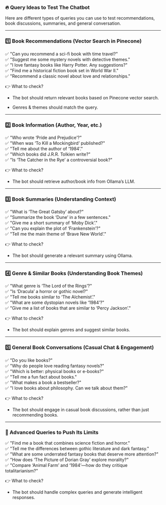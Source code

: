 
### 🔥 Query Ideas to Test The Chatbot

Here are different types of queries you can use to test recommendations, book discussions, summaries, and general conversation.

---

### 1️⃣ Book Recommendations (Vector Search in Pinecone)

✅ "Can you recommend a sci-fi book with time travel?"  
✅ "Suggest me some mystery novels with detective themes."  
✅ "I love fantasy books like Harry Potter. Any suggestions?"  
✅ "Find me a historical fiction book set in World War II."  
✅ "Recommend a classic novel about love and relationships."

👉 What to check?

- The bot should return relevant books based on Pinecone vector search.
    
- Genres & themes should match the query.
    

---

### 2️⃣ Book Information (Author, Year, etc.)

✅ "Who wrote ‘Pride and Prejudice’?"  
✅ "When was ‘To Kill a Mockingbird’ published?"  
✅ "Tell me about the author of ‘1984’."  
✅ "Which books did J.R.R. Tolkien write?"  
✅ "Is ‘The Catcher in the Rye’ a controversial book?"

👉 What to check?

- The bot should retrieve author/book info from Ollama’s LLM.
    

---

### 3️⃣ Book Summaries (Understanding Context)

✅ "What is ‘The Great Gatsby’ about?"  
✅ "Summarize the book ‘Dune’ in a few sentences."  
✅ "Give me a short summary of ‘Moby Dick’."  
✅ "Can you explain the plot of ‘Frankenstein’?"  
✅ "Tell me the main theme of ‘Brave New World’."

👉 What to check?

- The bot should generate a relevant summary using Ollama.
    

---

### 4️⃣ Genre & Similar Books (Understanding Book Themes)

✅ "What genre is ‘The Lord of the Rings’?"  
✅ "Is ‘Dracula’ a horror or gothic novel?"  
✅ "Tell me books similar to ‘The Alchemist’."  
✅ "What are some dystopian novels like ‘1984’?"  
✅ "Give me a list of books that are similar to ‘Percy Jackson’."

👉 What to check?

- The bot should explain genres and suggest similar books.
    

---

### 5️⃣ General Book Conversations (Casual Chat & Engagement)

✅ "Do you like books?"  
✅ "Why do people love reading fantasy novels?"  
✅ "Which is better: physical books or e-books?"  
✅ "Tell me a fun fact about books."  
✅ "What makes a book a bestseller?"  
✅ "I love books about philosophy. Can we talk about them?"

👉 What to check?

- The bot should engage in casual book discussions, rather than just recommending books.
    

---

### 🚀 Advanced Queries to Push Its Limits

✅ "Find me a book that combines science fiction and horror."  
✅ "Tell me the differences between gothic literature and dark fantasy."  
✅ "What are some underrated fantasy books that deserve more attention?"  
✅ "How does ‘The Picture of Dorian Gray’ explore morality?"  
✅ "Compare ‘Animal Farm’ and ‘1984’—how do they critique totalitarianism?"

👉 What to check?

- The bot should handle complex queries and generate intelligent responses.
    

  

